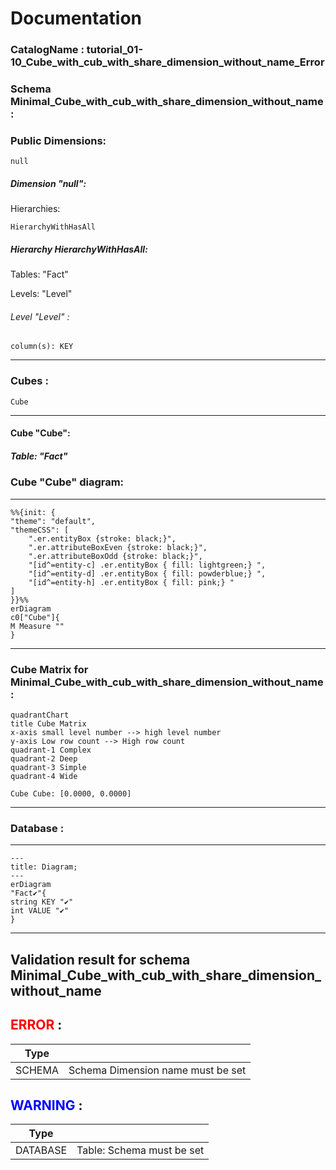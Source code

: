 # Documentation
### CatalogName : tutorial_01-10_Cube_with_cub_with_share_dimension_without_name_Error
### Schema Minimal_Cube_with_cub_with_share_dimension_without_name : 
### Public Dimensions:

    null

##### Dimension "null":

Hierarchies:

    HierarchyWithHasAll

##### Hierarchy HierarchyWithHasAll:

Tables: "Fact"

Levels: "Level"

###### Level "Level" :

    column(s): KEY

---
### Cubes :

    Cube

---
#### Cube "Cube":

    

##### Table: "Fact"

### Cube "Cube" diagram:

---

```mermaid
%%{init: {
"theme": "default",
"themeCSS": [
    ".er.entityBox {stroke: black;}",
    ".er.attributeBoxEven {stroke: black;}",
    ".er.attributeBoxOdd {stroke: black;}",
    "[id^=entity-c] .er.entityBox { fill: lightgreen;} ",
    "[id^=entity-d] .er.entityBox { fill: powderblue;} ",
    "[id^=entity-h] .er.entityBox { fill: pink;} "
]
}}%%
erDiagram
c0["Cube"]{
M Measure ""
}
```
---
### Cube Matrix for Minimal_Cube_with_cub_with_share_dimension_without_name:
```mermaid
quadrantChart
title Cube Matrix
x-axis small level number --> high level number
y-axis Low row count --> High row count
quadrant-1 Complex
quadrant-2 Deep
quadrant-3 Simple
quadrant-4 Wide

Cube Cube: [0.0000, 0.0000]
```
---
### Database :
---
```mermaid
---
title: Diagram;
---
erDiagram
"Fact✔"{
string KEY "✔"
int VALUE "✔"
}

```
---
## Validation result for schema Minimal_Cube_with_cub_with_share_dimension_without_name
## <span style='color: red;'>ERROR</span> : 
|Type|   |
|----|---|
|SCHEMA|Schema Dimension name must be set|
## <span style='color: blue;'>WARNING</span> : 
|Type|   |
|----|---|
|DATABASE|Table: Schema must be set|
